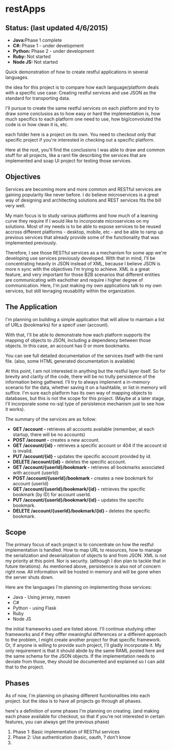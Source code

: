 # restApps

<h2>Status: (last updated 4/6/2015)</h2>
<ul>
<li><B>Java:</B>Phase 1 complete</li>
<li><B>C#:</B> Phase 1 - under development</li>
<li><B>Python:</B> Phase 2 - under development</li>
<li><B>Ruby:</B> Not started</li>
<li><B>Node JS:</B> Not started</li>
</ul>


Quick demonstration of how to create restful applications in several languages. 

the idea for this project is to compare how each language/platform deals with a specific use case: Creating restful
services and use JSON as the standard for transporting data.

I'll pursue to create the same restful services on each platform and try to draw some conclusios as to how easy or 
hard the implementation is, how much specifics to each platform one need to use, how big/convoluted the code is or how
clean it is, etc.

each folder here is a project on its own. You need to checkout only that specific project if you're interested in checking 
out a specific platform.

Here at the root, you'll find the conclusions I was able to draw and common stuff for all projects, like a raml file 
describing the services that are implemented and soap UI project for testing those services.

<h2>Objectives</h2>
Services are becoming more and more common and RESTful services are gaining popularity like never before. I do believe
microservices is a great way of designing and architecting solutions and REST services fits the bill very well.

My main focus is to study various platforms and how much of a learning curve they require if I would like to incorporate
microservices on my solutions. Most of my needs is to be able to expose services to be reused accross different 
platforms - desktop, mobile, etc - and be able to ramp up previous services that already provide some of the functionality
that was implemented previously. 

Therefore, I see those RESTful services as a mechanism for some app we're developing use services previously developed.
With that in mind, I'll be concentrating heavily in JSON instead of XML, because I believe JSON is more n sync with the
objectives I'm trying to achieve. XML is a great feature, and very important for those B2B scenarios that different 
entities are communicating with eachother and require i higher degree of communication.
Here, I'm just making my own applications talk to my own services, but still levraging reusability within the organization.
 

<h2>The Application</h2>
I'm planning on building a simple application that will allow to maintain a list of URLs (bookmarks) for a specif user 
(account).

With that, I'll be able to demonstrate how each platform supports the mapping of objects to JSON, including a dependency
between those objects. In this case, an account has 0 or more bookmarks.

You can see full detailed documentation of the services itself with the raml file. (also, some HTML generated documentation
is available)

At this point, I am not interested in anything but the restful layer itself. So for brevity and clarity of the code, there 
will be no trully persistence of the information being gathered. I'll try to always implement a in-memory scenario for
the data, whether saving it on a hashtable, or list in memory will suffice. I'm sure each platform has its own way of
mapping objects to databases, but this is not the scope for this project. 
(Maybe at a later stage, I'll incorporate some no-sql type of persistence mechanism just to see how it works).


The summary of the services are as follow:
<ul>
<LI><B>GET  /account - </b>retrieves all accounts available (remember, at each startup, there will be no accounts)</li>
<LI><B>POST /account -</b> creates a new account.</li>
<LI><B>GET  /account/{id} -</b> retrieves a specific account or 404 if the account id is invalid.</li>
<LI><B>PUT  /account/{id} -</b> updates the specific account provided by id.</li>
<LI><B>DELETE /account/{id} -</b> deletes the specific account.</li>

<LI><B>GET  /account/{userId}/bookmark -</b> retrieves all bookmarks associated with account {userId}</li>
<LI><B>POST /account/{userId}/bookmark -</b> creates a new bookmark for account {userId}</li>
<LI><B>GET  /account/{userId}/bookmark/{id} -</b> retrieves the specific bookmark (by ID) for account userId.</li>
<LI><B>PUT  /account/{userId}/bookmark/{id} -</b> updates the specific bookmark.</li>
<LI><B>DELETE /account/{userId}/bookmark/{id} -</b> deletes the specific bookmark.</li>
</UL>
<h2>Scope</h2>
The primary focus of each project is to concentrate on how the restful implementation is handled. How to map URL to 
resources, how to manage the serialization and deserialization of objects to and from JSON. XML is not my priority at
this point. Nor is security. (although I don plan to tackle that in future iterations).
As mentioned above, persistence is also not of concern right now. All information will be hosted in memory and will be gone 
when the server shuts down.

Here are the languages I'm planning on implementing those services:
<ul>
<li>Java - Using jersey, maven</li>
<li>C#</li>
<li>Python - using Flask</li>
<li>Ruby</li>
<li>Node JS</li>
</ul>

the initial frameworks used are listed above. I'll continue studying other frameworks and if they offfer meaningful differences
or a different approach to the problem, I might create another project for that specific framework.
Or, if anyone is willing to provide such project, I'll gladly incorporate it. 
My only requirement is that it should abide by the same RAML posted here and the same schema for the JSON objects.
If the implementation needs to deviate from those, they should be documented and explained so I can add that to the project.

<h2>Phases</h2>
As of now, I'm planning on phasing different fucntionalities into each project. but the idea is to have all projects go 
through all phases.

here's a definition of some phases I'm planning on creating. (and making each phase available for checkout, so that if
you're not interested in certain features, you can always get the previous phase)
<ol>
<li>Phase 1: Basic implementation of RESTful services</li>
<li>Phase 2: Use authentication (basic, oauth, ? don't know</li>
<li>


